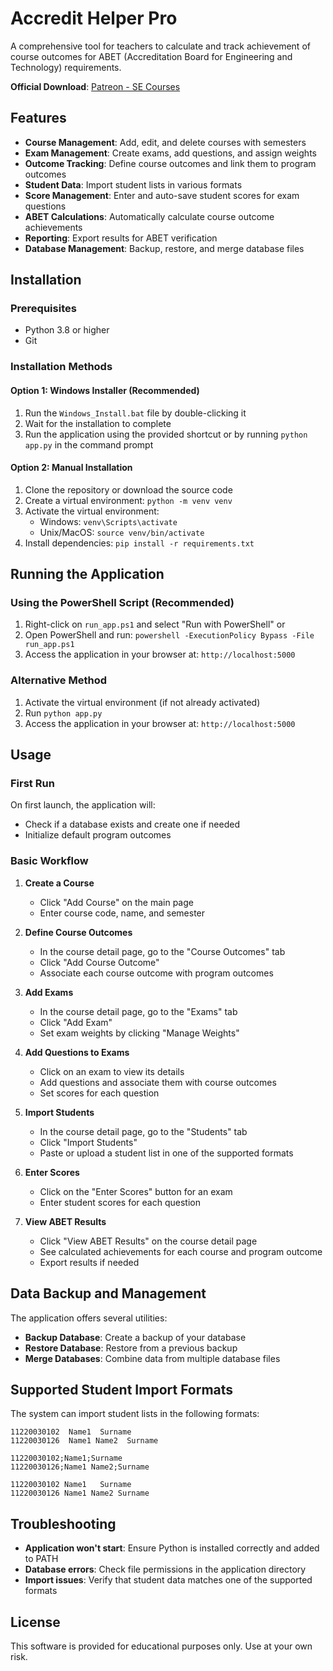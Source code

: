 # Accredit Helper Pro

A comprehensive tool for teachers to calculate and track achievement of course outcomes for ABET (Accreditation Board for Engineering and Technology) requirements.

**Official Download**: [Patreon - SE Courses](https://www.patreon.com/c/SECourses)

## Features

- **Course Management**: Add, edit, and delete courses with semesters
- **Exam Management**: Create exams, add questions, and assign weights
- **Outcome Tracking**: Define course outcomes and link them to program outcomes
- **Student Data**: Import student lists in various formats
- **Score Management**: Enter and auto-save student scores for exam questions
- **ABET Calculations**: Automatically calculate course outcome achievements
- **Reporting**: Export results for ABET verification
- **Database Management**: Backup, restore, and merge database files

## Installation

### Prerequisites

- Python 3.8 or higher
- Git

### Installation Methods

#### Option 1: Windows Installer (Recommended)

1. Run the `Windows_Install.bat` file by double-clicking it
2. Wait for the installation to complete
3. Run the application using the provided shortcut or by running `python app.py` in the command prompt

#### Option 2: Manual Installation

1. Clone the repository or download the source code
2. Create a virtual environment: `python -m venv venv`
3. Activate the virtual environment:
   - Windows: `venv\Scripts\activate`
   - Unix/MacOS: `source venv/bin/activate`
4. Install dependencies: `pip install -r requirements.txt`

## Running the Application

### Using the PowerShell Script (Recommended)

1. Right-click on `run_app.ps1` and select "Run with PowerShell" or
2. Open PowerShell and run: `powershell -ExecutionPolicy Bypass -File run_app.ps1`
3. Access the application in your browser at: `http://localhost:5000`

### Alternative Method

1. Activate the virtual environment (if not already activated)
2. Run `python app.py`
3. Access the application in your browser at: `http://localhost:5000`

## Usage

### First Run

On first launch, the application will:
- Check if a database exists and create one if needed
- Initialize default program outcomes

### Basic Workflow

1. **Create a Course**
   - Click "Add Course" on the main page
   - Enter course code, name, and semester

2. **Define Course Outcomes**
   - In the course detail page, go to the "Course Outcomes" tab
   - Click "Add Course Outcome"
   - Associate each course outcome with program outcomes

3. **Add Exams**
   - In the course detail page, go to the "Exams" tab
   - Click "Add Exam"
   - Set exam weights by clicking "Manage Weights"

4. **Add Questions to Exams**
   - Click on an exam to view its details
   - Add questions and associate them with course outcomes
   - Set scores for each question

5. **Import Students**
   - In the course detail page, go to the "Students" tab
   - Click "Import Students"
   - Paste or upload a student list in one of the supported formats

6. **Enter Scores**
   - Click on the "Enter Scores" button for an exam
   - Enter student scores for each question

7. **View ABET Results**
   - Click "View ABET Results" on the course detail page
   - See calculated achievements for each course and program outcome
   - Export results if needed

## Data Backup and Management

The application offers several utilities:

- **Backup Database**: Create a backup of your database
- **Restore Database**: Restore from a previous backup
- **Merge Databases**: Combine data from multiple database files

## Supported Student Import Formats

The system can import student lists in the following formats:

```
11220030102  Name1  Surname
11220030126  Name1 Name2  Surname
```

```
11220030102;Name1;Surname
11220030126;Name1 Name2;Surname
```

```
11220030102	Name1	Surname
11220030126	Name1 Name2	Surname
```

## Troubleshooting

- **Application won't start**: Ensure Python is installed correctly and added to PATH
- **Database errors**: Check file permissions in the application directory
- **Import issues**: Verify that student data matches one of the supported formats

## License

This software is provided for educational purposes only. Use at your own risk. 